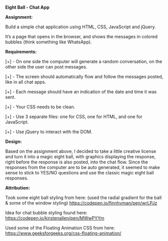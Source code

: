 **Eight Ball - Chat App**

**Assignment:**

Build a simple chat application using HTML, CSS, JavaScript and jQuery.

It’s a page that opens in the browser, and shows the messages in colored bubbles (think something like WhatsApp).

**Requirements:**

[+] - On one side the computer will generate a random conversation, on the other side the user can post messages.

[+] - The screen should automatically flow and follow the messages posted, like in all chat apps.

[+] - Each message should have an indication of the date and time it was sent.

[+] - Your CSS needs to be clean.

[+] - Use 3 separate files: one for CSS, one for HTML, and one for JavaScript.

[+] - Use jQuery to interact with the DOM.


**Design:**

Based on the assignment above, I decided to take a little creative license and turn it into a magic eight ball,
with graphics displaying the response, right before the response is also posted, into the chat flow. Since the
responses from the computer are to be auto generated, it seemed to make sense to stick to YES/NO questions and
use the classic magic eight ball responses.


**Attribution:**

Took some eight ball styling from here:
(used the radial gradient for the ball & some of the window styling)
https://codepen.io/finnhvman/pen/wrLPJz

Idea for chat bubble styling found here:
https://codepen.io/kirstenallen/pen/MWwPYYm

Used some of the Floating Animation CSS from here:
https://www.geeksforgeeks.org/css-floating-animation/

